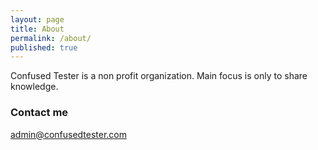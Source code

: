 ```yaml
---
layout: page
title: About
permalink: /about/
published: true
---
```


Confused Tester is a non profit organization. Main focus is only to share knowledge.



### Contact me

[admin@confusedtester.com](mailto:admin@confusedtester.com)
